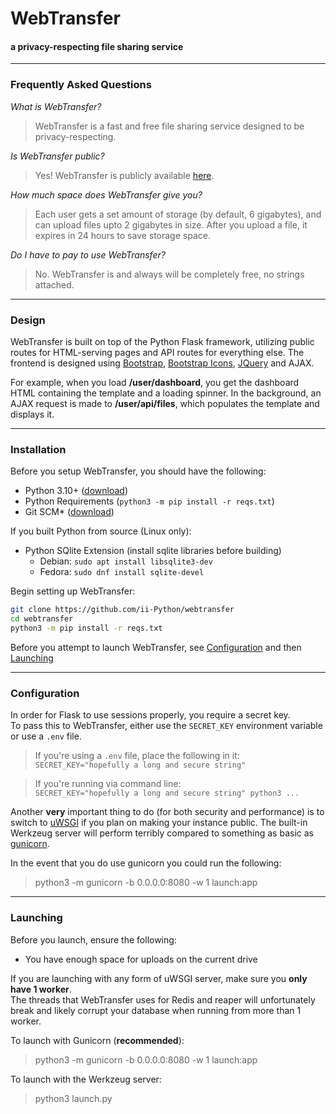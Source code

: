 # WebTransfer
#### a privacy-respecting file sharing service
---

### Frequently Asked Questions

*What is WebTransfer?*
> WebTransfer is a fast and free file sharing service designed to be privacy-respecting.

*Is WebTransfer public?*
> Yes! WebTransfer is publicly available [here](https://wt.iipython.cf).

*How much space does WebTransfer give you?*
> Each user gets a set amount of storage (by default, 6 gigabytes), and can upload files upto 2 gigabytes in size. After you upload a file, it expires in 24 hours to save storage space.

*Do I have to pay to use WebTransfer?*
> No. WebTransfer is and always will be completely free, no strings attached.

---

###  Design

WebTransfer is built on top of the Python Flask framework, utilizing public routes for HTML-serving pages and API routes for everything else. The frontend is designed using [Bootstrap](https://getbootstrap.com), [Bootstrap Icons](https://icons.getbootstrap.com), [JQuery](https://jquery.com) and AJAX.  

For example, when you load **/user/dashboard**, you get the dashboard HTML containing the template and a loading spinner. In the background, an AJAX request is made to **/user/api/files**, which populates the template and displays it.

---

###  Installation

Before you setup WebTransfer, you should have the following:
- Python 3.10+ ([download](https://python.org))
- Python Requirements (`python3 -m pip install -r reqs.txt`)
- Git SCM* ([download](https://git-scm.com))

If you built Python from source (Linux only):
- Python SQlite Extension (install sqlite libraries before building)
    - Debian: `sudo apt install libsqlite3-dev`
    - Fedora: `sudo dnf install sqlite-devel`

Begin setting up WebTransfer:
```bash
git clone https://github.com/ii-Python/webtransfer
cd webtransfer
python3 -m pip install -r reqs.txt
```

Before you attempt to launch WebTransfer, see [Configuration](#configuration) and then [Launching](#launching)

---

### Configuration

In order for Flask to use sessions properly, you require a secret key.  
To pass this to WebTransfer, either use the `SECRET_KEY` environment variable or use a `.env` file.  

> If you're using a `.env` file, place the following in it:  
> `SECRET_KEY="hopefully a long and secure string"`

> If you're running via command line:  
> `SECRET_KEY="hopefully a long and secure string" python3 ...`

Another **very** important thing to do (for both security and performance) is to switch to [uWSGI](https://uwsgi-docs.readthedocs.io/en/latest/) if you plan on making your instance public. The built-in Werkzeug server will perform terribly compared to something as basic as [gunicorn](https://gunicorn.org).

In the event that you do use gunicorn you could run the following:
> python3 -m gunicorn -b 0.0.0.0:8080 -w 1 launch:app

---

### Launching

Before you launch, ensure the following:
- You have enough space for uploads on the current drive

If you are launching with any form of uWSGI server, make sure you **only have 1 worker**.  
The threads that WebTransfer uses for Redis and reaper will unfortunately break and likely corrupt your database when running from more than 1 worker.

To launch with Gunicorn (**recommended**):
> python3 -m gunicorn -b 0.0.0.0:8080 -w 1 launch:app

To launch with the Werkzeug server:
> python3 launch.py
